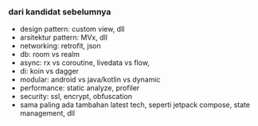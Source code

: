 ### dari kandidat sebelumnya
- design pattern: custom view, dll
- arsitektur pattern: MVx, dll
- networking: retrofit, json
- db: room vs realm
- async: rx vs coroutine, livedata vs flow, 
- di: koin vs dagger
- modular: android vs java/kotlin vs dynamic
- performance: static analyze, profiler
- security: ssl, encrypt, obfuscation
- sama paling ada tambahan latest tech, seperti jetpack compose, state management, dll